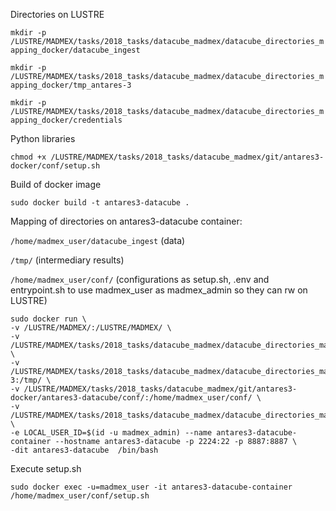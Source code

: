 Directories on LUSTRE

`mkdir -p /LUSTRE/MADMEX/tasks/2018_tasks/datacube_madmex/datacube_directories_mapping_docker/datacube_ingest`

`mkdir -p /LUSTRE/MADMEX/tasks/2018_tasks/datacube_madmex/datacube_directories_mapping_docker/tmp_antares-3`

`mkdir -p /LUSTRE/MADMEX/tasks/2018_tasks/datacube_madmex/datacube_directories_mapping_docker/credentials`

Python libraries

`chmod +x /LUSTRE/MADMEX/tasks/2018_tasks/datacube_madmex/git/antares3-docker/conf/setup.sh`

Build of docker image

`sudo docker build -t antares3-datacube .`


Mapping of directories on antares3-datacube container:

`/home/madmex_user/datacube_ingest` (data)


`/tmp/` (intermediary results)

`/home/madmex_user/conf/` (configurations as setup.sh, .env and entrypoint.sh to use madmex_user as madmex_admin so they can rw on LUSTRE)

```
sudo docker run \
-v /LUSTRE/MADMEX/:/LUSTRE/MADMEX/ \
-v /LUSTRE/MADMEX/tasks/2018_tasks/datacube_madmex/datacube_directories_mapping_docker/datacube_ingest:/home/madmex_user/datacube_ingest \
-v /LUSTRE/MADMEX/tasks/2018_tasks/datacube_madmex/datacube_directories_mapping_docker/tmp_antares-3:/tmp/ \
-v /LUSTRE/MADMEX/tasks/2018_tasks/datacube_madmex/git/antares3-docker/antares3-datacube/conf/:/home/madmex_user/conf/ \
-v /LUSTRE/MADMEX/tasks/2018_tasks/datacube_madmex/datacube_directories_mapping_docker/credentials:/home/madmex_user/credentials \
-e LOCAL_USER_ID=$(id -u madmex_admin) --name antares3-datacube-container --hostname antares3-datacube -p 2224:22 -p 8887:8887 \
-dit antares3-datacube  /bin/bash
```

Execute setup.sh

`sudo docker exec -u=madmex_user -it antares3-datacube-container /home/madmex_user/conf/setup.sh`

